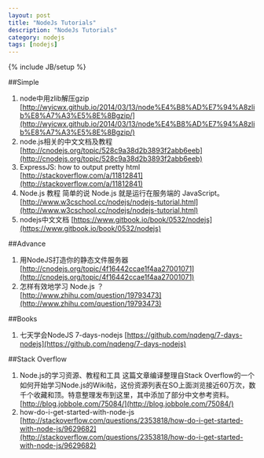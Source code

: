 ```yaml
---
layout: post
title: "NodeJs Tutorials"
description: "NodeJs Tutorials"
category: nodejs 
tags: [nodejs]
---
```

{% include JB/setup %}

##Simple
1. node中用zlib解压gzip  [http://wyicwx.github.io/2014/03/13/node%E4%B8%AD%E7%94%A8zlib%E8%A7%A3%E5%8E%8Bgzip/](http://wyicwx.github.io/2014/03/13/node%E4%B8%AD%E7%94%A8zlib%E8%A7%A3%E5%8E%8Bgzip/)
1. node.js相关的中文文档及教程 [http://cnodejs.org/topic/528c9a38d2b3893f2abb6eeb](http://cnodejs.org/topic/528c9a38d2b3893f2abb6eeb)
1. ExpressJS: how to output pretty html [http://stackoverflow.com/a/11812841](http://stackoverflow.com/a/11812841)
1. Node.js 教程   简单的说 Node.js 就是运行在服务端的 JavaScript。      
[http://www.w3cschool.cc/nodejs/nodejs-tutorial.html](http://www.w3cschool.cc/nodejs/nodejs-tutorial.html)
1. nodejs中文文档   [https://www.gitbook.io/book/0532/nodejs](https://www.gitbook.io/book/0532/nodejs)

##Advance
1. 用NodeJS打造你的静态文件服务器 [http://cnodejs.org/topic/4f16442ccae1f4aa27001071](http://cnodejs.org/topic/4f16442ccae1f4aa27001071)
1. 怎样有效地学习 Node.js ？        
[http://www.zhihu.com/question/19793473](http://www.zhihu.com/question/19793473)

##Books 
1. 七天学会NodeJS     7-days-nodejs   [https://github.com/nqdeng/7-days-nodejs](https://github.com/nqdeng/7-days-nodejs)


##Stack Overflow
1. Node.js的学习资源、教程和工具   这篇文章编译整理自Stack Overflow的一个如何开始学习Node.js的Wiki帖，这份资源列表在SO上面浏览接近60万次，数千个收藏和顶。特意整理发布到这里，其中添加了部分中文参考资料。      
[http://blog.jobbole.com/75084/](http://blog.jobbole.com/75084/)
1. how-do-i-get-started-with-node-js    [http://stackoverflow.com/questions/2353818/how-do-i-get-started-with-node-js/9629682](http://stackoverflow.com/questions/2353818/how-do-i-get-started-with-node-js/9629682)


